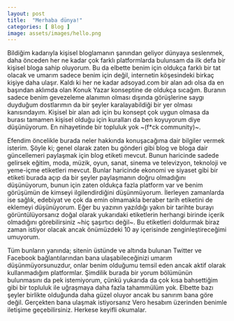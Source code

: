 ```yaml
---
layout: post
title:  "Merhaba dünya!"
categories: [ Blog ]
image: assets/images/hello.png
---
```

Bildiğim kadarıyla kişisel bloglamanın şanından geliyor dünyaya seslenmek, daha önceden her ne kadar çok farklı platformlarda bulunsam da ilk defa bir kişisel bloga sahip oluyorum. Bu da elbette benim için oldukça farklı bir tat olacak ve umarım sadece benim için değil, internetin köşesindeki birkaç kişiye daha ulaşır. Kaldı ki her ne kadar adsoyad.com bir alan adı olsa da en başından aklımda olan Konuk Yazar konseptine de oldukça sıcağım. Buranın sadece benim gevezeleme alanımın olması dışında görüşlerine saygı duyduğum dostlarımın da bir şeyler karalayabildiği bir yer olması kanısındayım. Kişisel bir alan adı için bu konsept çok uygun olmasa da burası tamamen kişisel olduğu için kuralları da ben koyuyorum diye düşünüyorum. En nihayetinde bir topluluk yok ~(f*ck community)~.

Efendim öncelikle burada neler hakkında konuşacağıma dair bilgiler vermek isterim. Şöyle ki; genel olarak zaten bu gönderi gibi blog ve bloga dair güncellemeri paylaşmak için blog etiketi mevcut. Bunun haricinde sadede gelirsek eğitim, moda, müzik, oyun, sanat, sinema ve televizyon, teknoloji ve yeme-içme etiketleri mevcut. Bunlar haricinde ekonomi ve siyaset gibi bir etiketi burada açıp da bir şeyler paylaşmanın doğru olmadığını düşünüyorum, bunun için zaten oldukça fazla platform var ve benim görüşümün de kimseyi ilgilendirdiğini düşünmüyorum. İlerleyen zamanlarda ise sağlık, edebiyat ve çok da emin olmamakla beraber tarih etiketini de eklemeyi düşünüyorum. Eğer bu yazının yazıldığı yakın bir tarihte burayı görüntülüyorsanız doğal olarak yukarıdaki etiketlerin herhangi birinde içerik olmadığını görebilirsiniz ~hiç şaşırtıcı değil~. Bu etiketleri doldurmak biraz zaman istiyor olacak ancak önümüzdeki 10 ay içerisinde zenginleştireceğimi umuyorum.

Tüm bunların yanında; sitenin üstünde ve altında bulunan Twitter ve Facebook bağlantılarından bana ulaşabileceğinizi umarım düşünmüyorsunuzdur, onlar benim olduğumu temsil eden ancak aktif olarak kullanmadığım platformlar. Şimdilik burada bir yorum bölümünün bulunmasını da pek istemiyorum, çünkü yukarıda da çok kısa bahsettiğim gibi bir topluluk ile uğraşmaya daha fazla tahammülüm yok. Elbette bazı şeyler birlikte olduğunda daha güzel oluyor ancak bu sanırım bana göre değil. Gerçekten bana ulaşmak istiyorsanız Vero hesabım üzerinden benimle iletişime geçebilirsiniz. Herkese keyifli okumalar.

<blockquote class="vero-embed" vero-datas="JTdCJTIycG9zdENvdW50JTIyJTNBNiUyQyUyMnRyYW5zcGFyZW50QmclMjIlM0FmYWxzZSUyQyUyMnVzZXIlMjIlM0ElMjI0Qi14MTk4UHE1V1JiNGZoZ1Y1bU01WGslMjIlMkMlMjJwcm9maWxlVXJsJTIyJTNBJTIyaHR0cHMlM0ElMkYlMkZ2ZXJvLmNvJTJGNEIteDE5OFBxNVdSYjRmaGdWNW1NNVhrJTIyJTdE"></blockquote><script async src="https://vero.co/a/scripts/embed-profile-getter.js"></script>
